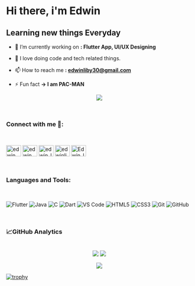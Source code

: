 # Hi there, i'm Edwin
## Learning new things Everyday


- 🔭 I’m currently working on **: Flutter App, UI/UX Designing**

- 🌱 I love doing code and tech related things.

- 📫 How to reach me **: edwinliby30@gmail.com**

- ⚡ Fun fact **-> I am PAC-MAN**


<p align="center">
 <a href="https://edwinliby.github.io"><img src="https://img.shields.io/badge/⚡-Check%20my%20Portfolio-orange"/></a>
 </p>
<br/>

### Connect with me 📝:

<br/>

<p align="left">
<a href="http://www.linkedin.com/in/edwin-liby-12b7a5220" target="blank"><img align="center" src="https://raw.githubusercontent.com/rahuldkjain/github-profile-readme-generator/master/src/images/icons/Social/linked-in-alt.svg" alt="edwin liby" height="30" width="40" /></a>
<a href="https://www.facebook.com/edwin.liby.73/" target="blank"><img align="center" src="https://raw.githubusercontent.com/rahuldkjain/github-profile-readme-generator/master/src/images/icons/Social/facebook.svg" alt="edwin liby" height="30" width="40" /></a>
<a href="https://www.instagram.com/edwin_liby/" target="blank"><img align="center" src="https://raw.githubusercontent.com/rahuldkjain/github-profile-readme-generator/master/src/images/icons/Social/instagram.svg" alt="edwin_liby" height="30" width="40" /></a>
<a href="https://www.hackerrank.com/edwinliby30" target="blank"><img align="center" src="https://raw.githubusercontent.com/rahuldkjain/github-profile-readme-generator/master/src/images/icons/Social/hackerrank.svg" alt="edwinliby30" height="30" width="40" /></a>
<a href="https://discord.gg/Edwin_liby#4684" target="blank"><img align="center" src="https://raw.githubusercontent.com/rahuldkjain/github-profile-readme-generator/master/src/images/icons/Social/discord.svg" alt="Edwin_liby#4684" height="30" width="40" /></a>
</p>

<br/>

### Languages and Tools:

<br/>

![Flutter](https://img.shields.io/badge/-Flutter-%23CC6699?style=flat-square&logo=flutter&logoColor=ffffff)
![Java](https://img.shields.io/badge/-java-orange)
![C](https://img.shields.io/badge/-C-%23F05032?style=flat-square&logo=c&logoColor=%23ffffff)
![Dart](https://img.shields.io/badge/-Dart-61DAFB?style=flat-square&logo=dart&logoColor=ffffff)
![VS Code](http://img.shields.io/badge/-VS%20Code-007ACC?style=flat-square&logo=visual-studio-code&logoColor=ffffff)
![HTML5](https://img.shields.io/badge/-HTML5-%23E44D27?style=flat-square&logo=html5&logoColor=ffffff)
![CSS3](https://img.shields.io/badge/-CSS3-%231572B6?style=flat-square&logo=css3)
![Git](https://img.shields.io/badge/-Git-%23F05032?style=flat-square&logo=git&logoColor=%23ffffff)
![GitHub](https://img.shields.io/badge/-GitHub-181717?style=flat-square&logo=github)

<br/>

### 📈GitHub Analytics

<br/>

 <div align="center"> 
      <img align="center" src="https://github-readme-stats-sigma-five.vercel.app/api?username=Edwinliby&show_icons=true&include_all_commits=true&count_private=true&theme=react&line_height=40" />
      <img align="center" src="https://github-readme-stats.vercel.app/api/top-langs/?username=Edwinliby&theme=react&line_hide=css"/>   
</div>
 
<br/>

<div align="center"> 
      <img align="center" src="https://github-readme-streak-stats.herokuapp.com?user=edwinliby&theme=dracula&hide_border=true" />
</div>
 
[![trophy](https://github-profile-trophy.vercel.app/?username=Edwinliby-ma&theme=onedark)](https://github.com/ryo-ma/github-profile-trophy)
